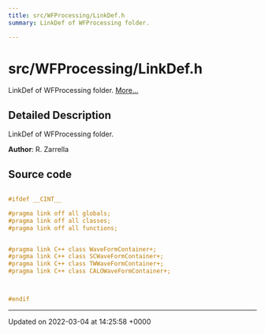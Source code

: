 ```yaml
---
title: src/WFProcessing/LinkDef.h
summary: LinkDef of WFProcessing folder. 

---
```


# src/WFProcessing/LinkDef.h

LinkDef of WFProcessing folder.  [More...](#detailed-description)

## Detailed Description

LinkDef of WFProcessing folder. 

**Author**: R. Zarrella 



## Source code

```cpp

#ifdef __CINT__

#pragma link off all globals;
#pragma link off all classes;
#pragma link off all functions;


#pragma link C++ class WaveFormContainer+;
#pragma link C++ class SCWaveFormContainer+;
#pragma link C++ class TWWaveFormContainer+;
#pragma link C++ class CALOWaveFormContainer+;



#endif
```


-------------------------------

Updated on 2022-03-04 at 14:25:58 +0000
